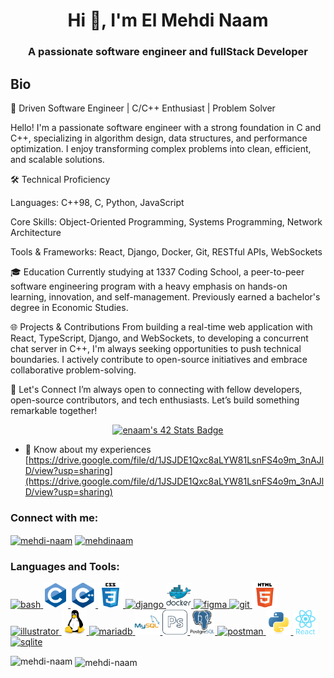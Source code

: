 <h1 align="center">Hi 👋, I'm El Mehdi Naam</h1>

<h3 align="center">A passionate software engineer and fullStack Developer</h3>

## Bio

🚀 Driven Software Engineer | C/C++ Enthusiast | Problem Solver

Hello! I'm a passionate software engineer with a strong foundation in C and C++, specializing in algorithm design, data structures, and performance optimization. I enjoy transforming complex problems into clean, efficient, and scalable solutions.

🛠️ Technical Proficiency

Languages: C++98, C, Python, JavaScript

Core Skills: Object-Oriented Programming, Systems Programming, Network Architecture

Tools & Frameworks: React, Django, Docker, Git, RESTful APIs, WebSockets

🎓 Education
Currently studying at 1337 Coding School, a peer-to-peer software engineering program with a heavy emphasis on hands-on learning, innovation, and self-management. Previously earned a bachelor's degree in Economic Studies.

🌐 Projects & Contributions
From building a real-time web application with React, TypeScript, Django, and WebSockets, to developing a concurrent chat server in C++, I'm always seeking opportunities to push technical boundaries. I actively contribute to open-source initiatives and embrace collaborative problem-solving.

💬 Let's Connect
I’m always open to connecting with fellow developers, open-source contributors, and tech enthusiasts. Let’s build something remarkable together!

<p align="center">
  <a href="https://github.com/oakoudad/badge42" target="_blank">
    <img src="https://badge.mediaplus.ma/landscapes/enaam" alt="enaam's 42 Stats Badge">
  </a>
</p>


- 📄 Know about my experiences [https://drive.google.com/file/d/1JSJDE1Qxc8aLYW81LsnFS4o9m_3nAJlD/view?usp=sharing](https://drive.google.com/file/d/1JSJDE1Qxc8aLYW81LsnFS4o9m_3nAJlD/view?usp=sharing)

<h3 align="left">Connect with me:</h3>
<p align="left">
<a href="https://linkedin.com/in/mehdi-naam" target="blank"><img align="center" src="https://raw.githubusercontent.com/rahuldkjain/github-profile-readme-generator/master/src/images/icons/Social/linked-in-alt.svg" alt="mehdi-naam" height="30" width="40" /></a>
<a href="https://instagram.com/mehdinaam" target="blank"><img align="center" src="https://raw.githubusercontent.com/rahuldkjain/github-profile-readme-generator/master/src/images/icons/Social/instagram.svg" alt="mehdinaam" height="30" width="40" /></a>
</p>

<h3 align="left">Languages and Tools:</h3>
<p align="left"> <a href="https://www.gnu.org/software/bash/" target="_blank" rel="noreferrer"> <img src="https://www.vectorlogo.zone/logos/gnu_bash/gnu_bash-icon.svg" alt="bash" width="40" height="40"/> </a> <a href="https://www.cprogramming.com/" target="_blank" rel="noreferrer"> <img src="https://raw.githubusercontent.com/devicons/devicon/master/icons/c/c-original.svg" alt="c" width="40" height="40"/> </a> <a href="https://www.w3schools.com/cpp/" target="_blank" rel="noreferrer"> <img src="https://raw.githubusercontent.com/devicons/devicon/master/icons/cplusplus/cplusplus-original.svg" alt="cplusplus" width="40" height="40"/> </a> <a href="https://www.w3schools.com/css/" target="_blank" rel="noreferrer"> <img src="https://raw.githubusercontent.com/devicons/devicon/master/icons/css3/css3-original-wordmark.svg" alt="css3" width="40" height="40"/> </a> <a href="https://www.djangoproject.com/" target="_blank" rel="noreferrer"> <img src="https://cdn.worldvectorlogo.com/logos/django.svg" alt="django" width="40" height="40"/> </a> <a href="https://www.docker.com/" target="_blank" rel="noreferrer"> <img src="https://raw.githubusercontent.com/devicons/devicon/master/icons/docker/docker-original-wordmark.svg" alt="docker" width="40" height="40"/> </a> <a href="https://www.figma.com/" target="_blank" rel="noreferrer"> <img src="https://www.vectorlogo.zone/logos/figma/figma-icon.svg" alt="figma" width="40" height="40"/> </a> <a href="https://git-scm.com/" target="_blank" rel="noreferrer"> <img src="https://www.vectorlogo.zone/logos/git-scm/git-scm-icon.svg" alt="git" width="40" height="40"/> </a> <a href="https://www.w3.org/html/" target="_blank" rel="noreferrer"> <img src="https://raw.githubusercontent.com/devicons/devicon/master/icons/html5/html5-original-wordmark.svg" alt="html5" width="40" height="40"/> </a> <a href="https://www.adobe.com/in/products/illustrator.html" target="_blank" rel="noreferrer"> <img src="https://www.vectorlogo.zone/logos/adobe_illustrator/adobe_illustrator-icon.svg" alt="illustrator" width="40" height="40"/> </a> <a href="https://www.linux.org/" target="_blank" rel="noreferrer"> <img src="https://raw.githubusercontent.com/devicons/devicon/master/icons/linux/linux-original.svg" alt="linux" width="40" height="40"/> </a> <a href="https://mariadb.org/" target="_blank" rel="noreferrer"> <img src="https://www.vectorlogo.zone/logos/mariadb/mariadb-icon.svg" alt="mariadb" width="40" height="40"/> </a> <a href="https://www.mysql.com/" target="_blank" rel="noreferrer"> <img src="https://raw.githubusercontent.com/devicons/devicon/master/icons/mysql/mysql-original-wordmark.svg" alt="mysql" width="40" height="40"/> </a> <a href="https://www.photoshop.com/en" target="_blank" rel="noreferrer"> <img src="https://raw.githubusercontent.com/devicons/devicon/master/icons/photoshop/photoshop-line.svg" alt="photoshop" width="40" height="40"/> </a> <a href="https://www.postgresql.org" target="_blank" rel="noreferrer"> <img src="https://raw.githubusercontent.com/devicons/devicon/master/icons/postgresql/postgresql-original-wordmark.svg" alt="postgresql" width="40" height="40"/> </a> <a href="https://postman.com" target="_blank" rel="noreferrer"> <img src="https://www.vectorlogo.zone/logos/getpostman/getpostman-icon.svg" alt="postman" width="40" height="40"/> </a> <a href="https://www.python.org" target="_blank" rel="noreferrer"> <img src="https://raw.githubusercontent.com/devicons/devicon/master/icons/python/python-original.svg" alt="python" width="40" height="40"/> </a> <a href="https://reactjs.org/" target="_blank" rel="noreferrer"> <img src="https://raw.githubusercontent.com/devicons/devicon/master/icons/react/react-original-wordmark.svg" alt="react" width="40" height="40"/> </a> <a href="https://www.sqlite.org/" target="_blank" rel="noreferrer"> <img src="https://www.vectorlogo.zone/logos/sqlite/sqlite-icon.svg" alt="sqlite" width="40" height="40"/> </a> </p>

<p><img align="left" src="https://github-readme-stats.vercel.app/api/top-langs?username=mehdi-naam&show_icons=true&locale=en&layout=compact" alt="mehdi-naam" /></p>

<p>&nbsp;<img align="center" src="https://github-readme-stats.vercel.app/api?username=mehdi-naam&show_icons=true&locale=en" alt="mehdi-naam" /></p>
